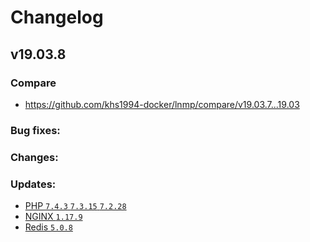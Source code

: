 # Changelog

## v19.03.8

### Compare

* https://github.com/khs1994-docker/lnmp/compare/v19.03.7...19.03

### Bug fixes:

### Changes:

### Updates:

* [PHP `7.4.3` `7.3.15` `7.2.28`](https://www.php.net/ChangeLog-7.php#7.4.3)
* [NGINX `1.17.9`](https://nginx.org/en/CHANGES)
* [Redis `5.0.8`](https://raw.githubusercontent.com/antirez/redis/5.0/00-RELEASENOTES)
